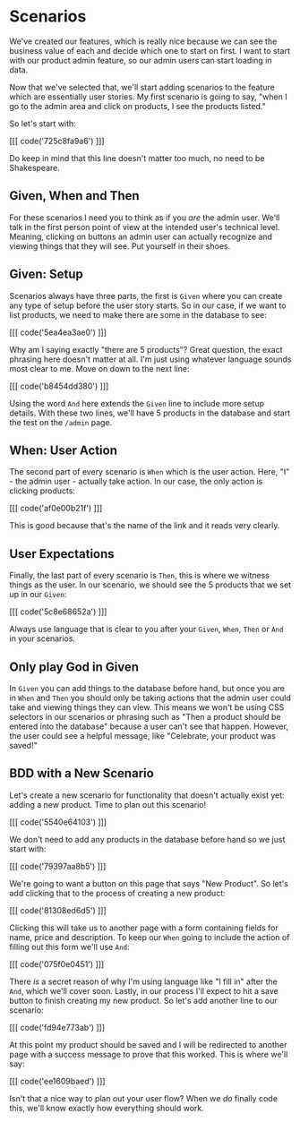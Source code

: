 # Scenarios

We've created our features, which is really nice because we can see the
business value of each and decide which one to start on first. I want to
start with our product admin feature, so our admin users can start loading
in data.

Now that we've selected that, we'll start adding scenarios to the feature which
are essentially user stories. My first scenario is going to say, "when I go to
the admin area and click on products, I see the products listed." 

So let's start with:

[[[ code('725c8fa9a6') ]]]

Do keep in mind that this line doesn't matter too much, no need to be Shakespeare.

## Given, When and Then

For these scenarios I need you to think as if you *are* the admin user. We'll talk in
the first person point of view at the intended user's technical level. Meaning, clicking
on buttons an admin user can actually recognize and viewing things that they will
see. Put yourself in their shoes.

## Given: Setup

Scenarios always have three parts, the first is `Given` where you can create any type of
setup before the user story starts. So in our case, if we want to list products, we need
to make there are some in the database to see:

[[[ code('5ea4ea3ae0') ]]]

Why am I saying exactly "there are 5 products"? Great question, the exact phrasing here 
doesn't matter at all. I'm just using whatever language sounds most clear to me. 
Move on down to the next line:

[[[ code('b8454dd380') ]]]

Using the word `And` here extends the `Given` line to include more setup details. With these
two lines, we'll have 5 products in the database and start the test on the `/admin` page.

## When: User Action

The second part of every scenario is `When` which is the user action. Here,
"I" - the admin user - actually take action. In our case, the only action is clicking products:

[[[ code('af0e00b21f') ]]]

This is good because that's the name of the link and it reads very clearly. 

## User Expectations

Finally, the last part of every scenario is `Then`, this is where we witness things
as the user. In our scenario, we should see the 5 products that we set up in our `Given`:

[[[ code('5c8e68652a') ]]]

Always use language that is clear to you after your `Given`, `When`, `Then` or `And` in
your scenarios. 

## Only play God in Given

In `Given` you can add things to the database before hand, but once you are in `When` and
`Then` you should only be taking actions that the admin user could take and viewing things
they can view. This means we won't be using CSS selectors in our scenarios or phrasing such
as "Then a product should be entered into the database" because a user can't see that happen.
However, the user could see a helpful message, like "Celebrate, your product was saved!"

## BDD with a New Scenario

Let's create a new scenario for functionality that doesn't actually exist yet: adding a new product. 
Time to plan out this scenario!

[[[ code('5540e64103') ]]]

We don't need to add any products in the database before hand so we just start with:

[[[ code('79397aa8b5') ]]]

We're going to want a button on this page that says "New Product". So let's add clicking that
to the process of creating a new product: 

[[[ code('81308ed6d5') ]]]

Clicking this will take us to another page with a form containing fields for name, price
and description. To keep our `When` going to include the action of filling out this form
we'll use `And`:

[[[ code('075f0e0451') ]]]

There *is* a secret reason of why I'm using language like "I fill in" after the `And`,
which we'll cover soon. Lastly, in our process I'll expect to hit a save button to
finish creating my new product. So let's add another line to our scenario:

[[[ code('fd94e773ab') ]]]

At this point my product should be saved and I will be redirected to another page with a
success message to prove that this worked. This is where we'll say:

[[[ code('ee1609baed') ]]]

Isn't that a nice way to plan out your user flow? When we *do* finally
code this, we'll know exactly how everything should work.
